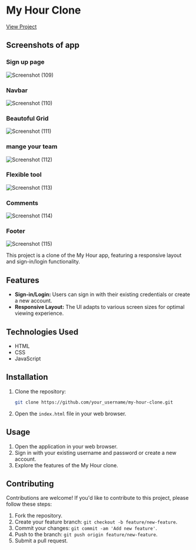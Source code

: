 # My Hour Clone

[View Project](https://my-hour.netlify.app/home.html)

## Screenshots of app

### Sign up page
![Screenshot (109)](https://github.com/imoamo/My-Hour-Clone/assets/154124258/4a9a5e0e-a582-4376-a368-0f2a8afccb21)

### Navbar
![Screenshot (110)](https://github.com/imoamo/My-Hour-Clone/assets/154124258/28068f01-ec16-4925-aa23-e8993a882aea)

### Beautoful Grid
![Screenshot (111)](https://github.com/imoamo/My-Hour-Clone/assets/154124258/c7cd13ea-cf58-4e72-aabc-01ca9233f518)

### mange your team
![Screenshot (112)](https://github.com/imoamo/My-Hour-Clone/assets/154124258/b7fd506d-98db-46bf-95d0-e98b746c668e)

### Flexible tool
![Screenshot (113)](https://github.com/imoamo/My-Hour-Clone/assets/154124258/8d32708a-e793-492d-b87f-e435c2c543d1)

### Comments
![Screenshot (114)](https://github.com/imoamo/My-Hour-Clone/assets/154124258/296fab7e-fee8-4334-b272-8a8c6da2c46e)

### Footer
![Screenshot (115)](https://github.com/imoamo/My-Hour-Clone/assets/154124258/bc4e3560-29c8-49de-9bf0-e513da962007)





This project is a clone of the My Hour app, featuring a responsive layout and sign-in/login functionality.

## Features

- **Sign-in/Login:** Users can sign in with their existing credentials or create a new account.
- **Responsive Layout:** The UI adapts to various screen sizes for optimal viewing experience.

## Technologies Used

- HTML
- CSS
- JavaScript

## Installation

1. Clone the repository:

    ```bash
    git clone https://github.com/your_username/my-hour-clone.git
    ```

2. Open the `index.html` file in your web browser.

## Usage

1. Open the application in your web browser.
2. Sign in with your existing username and password or create a new account.
3. Explore the features of the My Hour clone.

## Contributing

Contributions are welcome! If you'd like to contribute to this project, please follow these steps:

1. Fork the repository.
2. Create your feature branch: `git checkout -b feature/new-feature`.
3. Commit your changes: `git commit -am 'Add new feature'`.
4. Push to the branch: `git push origin feature/new-feature`.
5. Submit a pull request.
